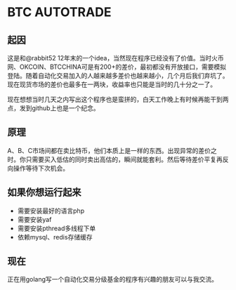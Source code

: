# BTC AUTOTRADE

## 起因
这是和@rabbit52 12年末的一个idea，当然现在程序已经没有了价值。当时火币网、OKCOIN、BTCCHINA可是有200+的差价，最初都没有开放接口，需要模拟登陆。随着自动化交易加入的人越来越多差价也越来越小，几个月后我们弃坑了。现在现货市场的差价也最多在一两块，收益率也只能是当时的几十分之一了。

现在想想当时几天之内写出这个程序也是蛮拼的，白天工作晚上有时候再能干到两点，发到github上也是一个纪念。


## 原理
A、B、C市场间都在卖比特币，他们本质上是一样的东西。出现异常的差价之时。你只需要买入低估的同时卖出高估的，瞬间就能套利。然后等待差价平复再反向操作等待下次机会。

## 如果你想运行起来
* 需要安装最好的语言php
* 需要安装yaf
* 需要安装pthread多线程下单
* 依赖mysql、redis存储缓存

## 现在
正在用golang写一个自动化交易分级基金的程序有兴趣的朋友可以与我交流。


